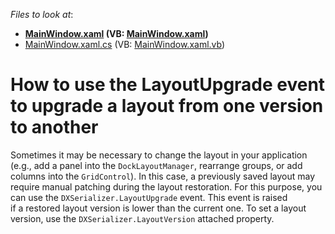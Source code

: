 <!-- default file list -->
*Files to look at*:

* **[MainWindow.xaml](./CS/MainWindow.xaml) (VB: [MainWindow.xaml](./VB/MainWindow.xaml))**
* [MainWindow.xaml.cs](./CS/MainWindow.xaml.cs) (VB: [MainWindow.xaml.vb](./VB/MainWindow.xaml.vb))
<!-- default file list end -->
# How to use the LayoutUpgrade event to upgrade a layout from one version to another


Sometimes it may be necessary to change the layout in your application (e.g., add a panel into the `DockLayoutManager`, rearrange groups, or add columns into the `GridControl`). In this case, a previously saved layout may require manual patching during the layout restoration. For this purpose, you can use the `DXSerializer.LayoutUpgrade` event. This event is raised if a restored layout version is lower than the current one. To set a layout version, use the `DXSerializer.LayoutVersion` attached property.

